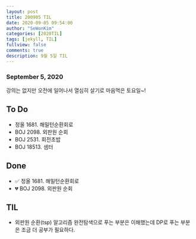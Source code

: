 ```yaml
---
layout: post
title: 200905 TIL
date: 2020-09-05 09:54:00
author: "SeWonKim"
categories: [2020TIL]
tags: [jekyll, TIL]
fullview: false
comments: true
description: 9월 5일 TIL
---
```


### September 5, 2020

강의는 없지만 오전에 일어나서 열심히 살기로 마음먹은 토요일~!

## To Do

- 정올 1681. 해밀턴순환회로
- BOJ 2098. 외판원 순회
- BOJ 2531. 회전초밥
- BOJ 18513. 샘터

## Done

- ✅ 정올 1681. 해밀턴순환회로
- 💔 BOJ 2098. 외판원 순회

## TIL

- 외판원 순환(tsp) 알고리즘 완전탐색으로 푸는 부분은 이해했는데 DP로 푸는 부분은 조금 더 공부가 필요하다.
